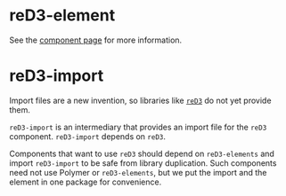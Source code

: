 reD3-element
============

See the [component page](http://polymerlabs.github.io/reD3-element) for more information.

reD3-import
===========

Import files are a new invention, so libraries like [`reD3`](http://bugzu.github.io/reD3/) do not yet provide them.

`reD3-import` is an intermediary that provides an import file for the `reD3` component.
`reD3-import` depends on `reD3`.

Components that want to use `reD3` should depend on `reD3-elements` and import `reD3-import` to be safe from library duplication. 
Such components need not use Polymer or `reD3-elements`, but we put the import and the element in one package for convenience.
